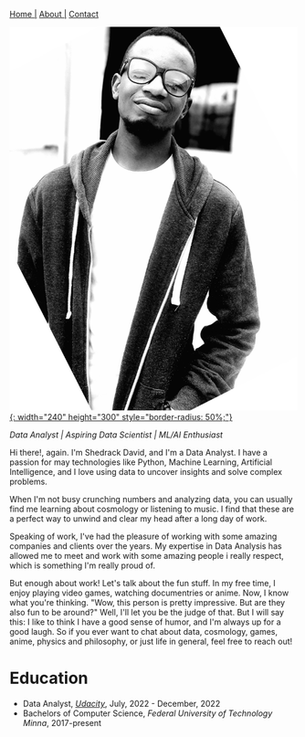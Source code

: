 [Home |](README.md)
[About |](about.md)
[Contact](contact.md)

[![Image](image/profil.jpg){: width="240" height="300" style="border-radius: 50%;"}](image/profil.jpg)

*Data Analyst | Aspiring Data Scientist | ML/AI Enthusiast*

Hi there!, again. I'm Shedrack David, and I'm a Data Analyst. I have a passion for may technologies like Python, Machine Learning, Artificial Intelligence, and I love using data to uncover insights and solve complex problems.

When I'm not busy crunching numbers and analyzing data, you can usually find me learning about cosmology or listening to music. I find that these are a perfect way to unwind and clear my head after a long day of work.

Speaking of work, I've had the pleasure of working with some amazing companies and clients over the years. My expertise in Data Analysis has allowed me to meet and work with some amazing people i really respect, which is something I'm really proud of.

But enough about work! Let's talk about the fun stuff. In my free time, I enjoy  playing video games, watching documentries or anime. 
Now, I know what you're thinking. "Wow, this person is pretty impressive. But are they also fun to be around?" Well, I'll let you be the judge of that. But I will say this: I like to think I have a good sense of humor, and I'm always up for a good laugh. So if you ever want to chat about data, cosmology, games, anime, physics and philosophy, or just life in general, feel free to reach out!

# Education
* Data Analyst, *[Udacity](https://confirm.udacity.com/JR59H6LU)*, July, 2022 - December, 2022
* Bachelors of Computer Science, *Federal University of Technology Minna*, 2017-present
